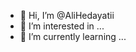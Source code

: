 - 👋 Hi, I’m @AliHedayatii
- 👀 I’m interested in ...
- 🌱 I’m currently learning ...


<!---
AliHedayatii/AliHedayatii is a ✨ special ✨ repository because its `README.md` (this file) appears on your GitHub profile.
You can click the Preview link to take a look at your changes.
--->
